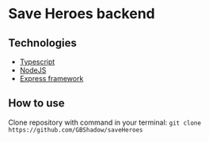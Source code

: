 # Save Heroes backend

## Technologies

* [Typescript](https://www.typescriptlang.org/)
* [NodeJS](https://nodejs.org/en/)
* [Express framework](https://expressjs.com/pt-br/)

## How to use

Clone repository with command in your terminal: `git clone https://github.com/GBShadow/saveHeroes`
